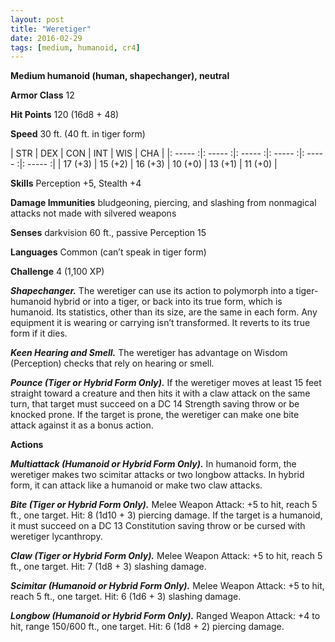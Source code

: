 ```yaml
---
layout: post
title: "Weretiger"
date: 2016-02-29
tags: [medium, humanoid, cr4]
---
```


**Medium humanoid (human, shapechanger), neutral**

**Armor Class** 12

**Hit Points** 120 (16d8 + 48)

**Speed** 30 ft. (40 ft. in tiger form)

|   STR   |   DEX   |   CON   |   INT   |   WIS   |   CHA   |
|: ----- :|: ----- :|: ----- :|: ----- :|: ----- :|: ----- :|
| 17 (+3) | 15 (+2) | 16 (+3) | 10 (+0) | 13 (+1) | 11 (+0) |

**Skills** Perception +5, Stealth +4 

**Damage Immunities** bludgeoning, piercing, and slashing from nonmagical attacks not made with silvered weapons 

**Senses** darkvision 60 ft., passive Perception 15 

**Languages** Common (can’t speak in tiger form) 

**Challenge** 4 (1,100 XP)

***Shapechanger.*** The weretiger can use its action to polymorph into a tiger-humanoid hybrid or into a tiger, or back into its true form, which is humanoid. Its statistics, other than its size, are the same in each form. Any equipment it is wearing or carrying isn’t transformed. It reverts to its true form if it dies. 

***Keen Hearing and Smell.*** The weretiger has advantage on Wisdom (Perception) checks that rely on hearing or smell. 

***Pounce (Tiger or Hybrid Form Only).*** If the weretiger moves at least 15 feet straight toward a creature and then hits it with a claw attack on the same turn, that target must succeed on a DC 14 Strength saving throw or be knocked prone. If the target is prone, the weretiger can make one bite attack against it as a bonus action. 

**Actions** 

***Multiattack (Humanoid or Hybrid Form Only).*** In humanoid form, the weretiger makes two scimitar attacks or two longbow attacks. In hybrid form, it can attack like a humanoid or make two claw attacks. 

***Bite (Tiger or Hybrid Form Only).*** Melee Weapon Attack: +5 to hit, reach 5 ft., one target. Hit: 8 (1d10 + 3) piercing damage. If the target is a humanoid, it must succeed on a DC 13 Constitution saving throw or be cursed with weretiger lycanthropy. 

***Claw (Tiger or Hybrid Form Only).*** Melee Weapon Attack: +5 to hit, reach 5 ft., one target. Hit: 7 (1d8 + 3) slashing damage. 

***Scimitar (Humanoid or Hybrid Form Only).*** Melee Weapon Attack: +5 to hit, reach 5 ft., one target. Hit: 6 (1d6 + 3) slashing damage. 

***Longbow (Humanoid or Hybrid Form Only).*** Ranged Weapon Attack: +4 to hit, range 150/600 ft., one target. Hit: 6 (1d8 + 2) piercing damage.